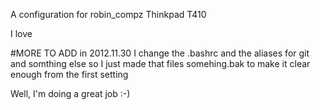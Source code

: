 A configuration for robin_compz
Thinkpad T410 

I love 

#MORE TO ADD in 2012.11.30
I change the .bashrc and the aliases for git and somthing else
so I just made that files somehing.bak to make it clear enough from 
the first setting

Well, I'm doing a great job :-)